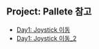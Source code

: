## Project: Pallete 참고
- [Day1: Joystick 이동](https://www.youtube.com/watch?v=7bQqpTkZTkk&t=226s) 
- [Day1: Joystick 이동_2](https://www.youtube.com/watch?v=WkMM7Uu2AoA)

